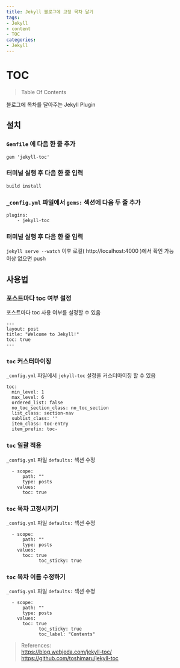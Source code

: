```yaml
---
title: Jekyll 블로그에 고정 목차 달기
tags:
- Jekyll
- content
- TOC
categories:
- Jekyll
---
```


# TOC
> Table Of Contents 

블로그에 목차를 달아주는 Jekyll Plugin

## 설치
###  `Gemfile` 에 다음 한 줄 추가
`gem 'jekyll-toc'`
### 터미널 실행 후 다음 한 줄 입력
`build install` 
### `_config.yml` 파일에서 `gems:` 섹션에 다음 두 줄 추가
```
plugins:
    - jekyll-toc
```
### 터미널 실행 후 다음 한 줄 입력
`jekyll serve --watch` 
이후 로컬( http://localhost:4000 )에서 확인 가능  
이상 없으면 push
## 사용법
### 포스트마다 toc 여부 설정
포스트마다 toc 사용 여부를 설정할 수 있음
```
---
layout: post
title: "Welcome to Jekyll!"
toc: true
---
```
### `toc` 커스터마이징

`_config.yml` 파일에서 `jekyll-toc` 설정을 커스터마이징 할 수 있음
```
toc:
  min_level: 1
  max_level: 6
  ordered_list: false
  no_toc_section_class: no_toc_section
  list_class: section-nav
  sublist_class: ''
  item_class: toc-entry
  item_prefix: toc-
```
### `toc` 일괄 적용
`_config.yml` 파일  `defaults:` 섹션 수정
```
  - scope:
      path: ""
      type: posts
    values:
      toc: true
```
### `toc` 목차 고정시키기

`_config.yml` 파일  `defaults:` 섹션 수정
```
  - scope:
      path: ""
      type: posts
    values:
      toc: true
			toc_sticky: true
```
### `toc` 목차 이름 수정하기
`_config.yml` 파일  `defaults:` 섹션 수정
```
  - scope:
      path: ""
      type: posts
    values:
      toc: true
			toc_sticky: true
			toc_label: "Contents"
```
> References: <br/>
> https://blog.webjeda.com/jekyll-toc/
> https://github.com/toshimaru/jekyll-toc
